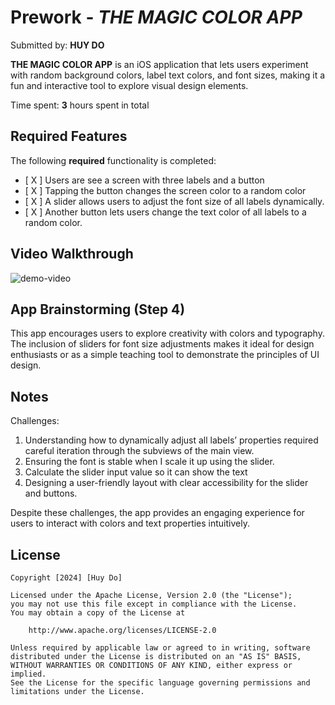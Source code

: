 
# Prework - *THE MAGIC COLOR APP*

Submitted by: **HUY DO**

**THE MAGIC COLOR APP** is an iOS application that lets users experiment with random background colors, label text colors, and font sizes, making it a fun and interactive tool to explore visual design elements.

Time spent: **3** hours spent in total

## Required Features

The following **required** functionality is completed:

- [ X ] Users are see a screen with three labels and a button
- [ X ] Tapping the button changes the screen color to a random color
- [ X ] A slider allows users to adjust the font size of all labels dynamically.
- [ X ] Another button lets users change the text color of all labels to a random color.
 
## Video Walkthrough

![demo-video](https://github.com/user-attachments/assets/905bf00a-d25f-44a3-aad4-7b144bd6a047)


## App Brainstorming (Step 4)

This app encourages users to explore creativity with colors and typography. The inclusion of sliders for font size adjustments makes it ideal for design enthusiasts or as a simple teaching tool to demonstrate the principles of UI design.

## Notes

Challenges:

1. Understanding how to dynamically adjust all labels’ properties required careful iteration through the subviews of the main view.
2. Ensuring the font is stable when I scale it up using the slider.
3. Calculate the slider input value so it can show the text
4. Designing a user-friendly layout with clear accessibility for the slider and buttons.

Despite these challenges, the app provides an engaging experience for users to interact with colors and text properties intuitively.


## License

    Copyright [2024] [Huy Do]

    Licensed under the Apache License, Version 2.0 (the "License");
    you may not use this file except in compliance with the License.
    You may obtain a copy of the License at

        http://www.apache.org/licenses/LICENSE-2.0

    Unless required by applicable law or agreed to in writing, software
    distributed under the License is distributed on an "AS IS" BASIS,
    WITHOUT WARRANTIES OR CONDITIONS OF ANY KIND, either express or implied.
    See the License for the specific language governing permissions and
    limitations under the License.
